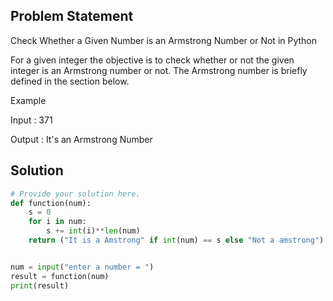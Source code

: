 ## Problem Statement 

Check Whether a Given Number is an Armstrong Number or Not in Python

For a given integer the objective is to check whether or not the given integer is an Armstrong number or not. The Armstrong number is briefly defined in the section below.

Example

Input : 371

Output : It's an Armstrong Number

## Solution

```python
# Provide your solution here.
def function(num):
    s = 0
    for i in num:
        s += int(i)**len(num)
    return ("It is a Amstrong" if int(num) == s else "Not a amstrong")


num = input("enter a number = ")
result = function(num)
print(result)
